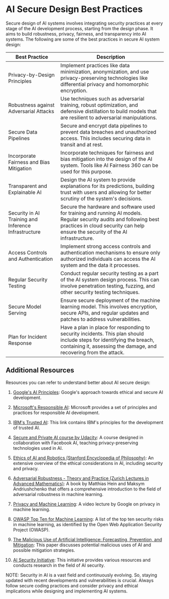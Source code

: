 # AI Secure Design Best Practices
Secure design of AI systems involves integrating security practices at every stage of the AI development process, starting from the design phase. It aims to build robustness, privacy, fairness, and transparency into AI systems. The following are some of the best practices in secure AI system design:

| Best Practice | Description |
| --- | --- |
| Privacy-by-Design Principles | Implement practices like data minimization, anonymization, and use privacy-preserving technologies like differential privacy and homomorphic encryption. |
| Robustness against Adversarial Attacks | Use techniques such as adversarial training, robust optimization, and defensive distillation to build models that are resilient to adversarial manipulations. |
| Secure Data Pipelines | Secure and encrypt data pipelines to prevent data breaches and unauthorized access. This includes securing data in transit and at rest. |
| Incorporate Fairness and Bias Mitigation | Incorporate techniques for fairness and bias mitigation into the design of the AI system. Tools like AI Fairness 360 can be used for this purpose. |
| Transparent and Explainable AI | Design the AI system to provide explanations for its predictions, building trust with users and allowing for better scrutiny of the system's decisions. |
| Security in AI Training and Inference Infrastructure | Secure the hardware and software used for training and running AI models. Regular security audits and following best practices in cloud security can help ensure the security of the AI infrastructure. |
| Access Controls and Authentication | Implement strong access controls and authentication mechanisms to ensure only authorized individuals can access the AI system and the data it processes. |
| Regular Security Testing | Conduct regular security testing as a part of the AI system design process. This can involve penetration testing, fuzzing, and other security testing techniques. |
| Secure Model Serving | Ensure secure deployment of the machine learning model. This involves encryption, secure APIs, and regular updates and patches to address vulnerabilities. |
| Plan for Incident Response | Have a plan in place for responding to security incidents. This plan should include steps for identifying the breach, containing it, assessing the damage, and recovering from the attack. |


## Additional Resources
Resources you can refer to understand better about AI secure design:

1. [Google's AI Principles](https://ai.google/principles/): Google's approach towards ethical and secure AI development.

2. [Microsoft's Responsible AI](https://www.microsoft.com/en-us/ai/responsible-ai): Microsoft provides a set of principles and practices for responsible AI development.

3. [IBM's Trusted AI](https://www.ibm.com/cloud/architecture/content/chapter/artificial-intelligence): This link contains IBM's principles for the development of trusted AI.

4. [Secure and Private AI course by Udacity](https://www.udacity.com/course/secure-and-private-ai--ud185): A course designed in collaboration with Facebook AI, teaching privacy-preserving technologies used in AI.

5. [Ethics of AI and Robotics (Stanford Encyclopedia of Philosophy)](https://plato.stanford.edu/entries/ethics-ai/): An extensive overview of the ethical considerations in AI, including security and privacy.

6. [Adversarial Robustness - Theory and Practice (Zurich Lectures in Advanced Mathematics)](https://www.amazon.com/Adversarial-Robustness-Practice-Lectures-Mathematics/dp/3037192250): A book by Matthias Hein and Maksym Andriushchenko that offers a comprehensive introduction to the field of adversarial robustness in machine learning.

7. [Privacy and Machine Learning](https://www.youtube.com/watch?v=VGZhrEs4tuk): A video lecture by Google on privacy in machine learning.

8. [OWASP Top Ten for Machine Learning](https://owasp.org/www-project-top-ten-machine-learning-risks/): A list of the top ten security risks in machine learning, as identified by the Open Web Application Security Project (OWASP).

9. [The Malicious Use of Artificial Intelligence: Forecasting, Prevention, and Mitigation](https://arxiv.org/abs/1802.07228): This paper discusses potential malicious uses of AI and possible mitigation strategies.

10. [AI Security Initiative](https://www.aisecurityinitiative.org/): This initiative provides various resources and conducts research in the field of AI security.

NOTE: Security in AI is a vast field and continuously evolving. So, staying updated with recent developments and vulnerabilities is crucial. Always follow secure coding practices and consider privacy and ethical implications while designing and implementing AI systems.
